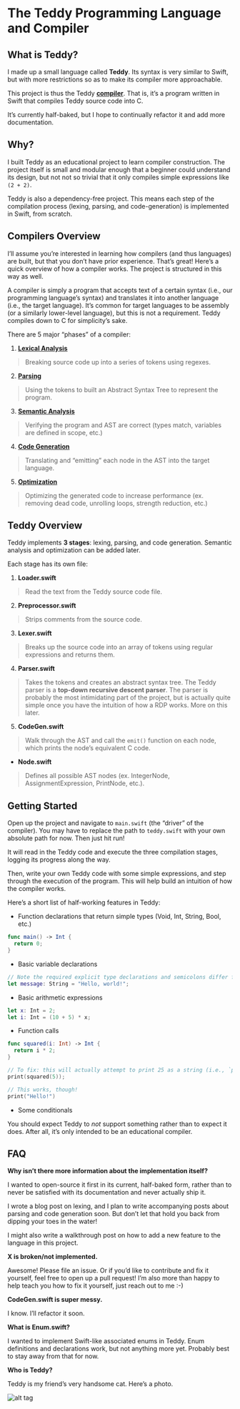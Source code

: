 # The Teddy Programming Language and Compiler

## What is Teddy?
I made up a small language called **Teddy**. Its syntax is very similar to Swift, but with more restrictions so as to make its compiler more approachable.

This project is thus the Teddy **[compiler](https://en.wikipedia.org/wiki/Compiler)**. That is, it’s a program written in Swift that compiles Teddy source code into C.

It’s currently half-baked, but I hope to continually refactor it and add more documentation.

## Why?
I built Teddy as an educational project to learn compiler construction. The project itself is small and modular enough that a beginner could understand its design, but not not so trivial that it only compiles simple expressions like `(2 + 2)`.

Teddy is also a dependency-free project. This means each step of the compilation process (lexing, parsing, and code-generation) is implemented in Swift, from scratch.

##  Compilers Overview
I’ll assume you’re interested in learning how compilers (and thus languages) are built, but that you don’t have prior experience. That’s great! Here’s a quick overview of how a compiler works. The project is structured in this way as well.

A compiler is simply a program that accepts text of a certain syntax (i.e., our programming language’s syntax) and translates it into another language (i.e., the target language). It’s common for target languages to be assembly (or a similarly lower-level language), but this is not a requirement. Teddy compiles down to C for simplicity’s sake.

There are 5 major “phases” of a compiler:

1. **[Lexical Analysis](https://en.wikipedia.org/wiki/Lexical_analysis)**

> Breaking source code up into a series of tokens using regexes.

2. **[Parsing](https://en.wikipedia.org/wiki/Recursive_descent_parser)**

> Using the tokens to built an Abstract Syntax Tree to represent the program.

3. **[Semantic Analysis](http://home.adelphi.edu/~siegfried/cs372/372l8.pdf)** 

> Verifying the program and AST are correct (types match, variables are defined in scope, etc.)

4. **[Code Generation](https://en.wikipedia.org/wiki/Code_generation_(compiler))**

> Translating and “emitting” each node in the AST into the target language.

5. **[Optimization](https://en.wikipedia.org/wiki/Optimizing_compiler)**

> Optimizing the generated code to increase performance (ex. removing dead code, unrolling loops, strength reduction, etc.)


## Teddy Overview
Teddy implements **3 stages**: lexing, parsing, and code generation. Semantic analysis and optimization can be added later.

Each stage has its own file:

1. **Loader.swift**

> Read the text from the Teddy source code file.

2. **Preprocessor.swift**

> Strips comments from the source code.

3. **Lexer.swift**

> Breaks up the source code into an array of tokens using regular expressions and returns them.

4. **Parser.swift**

> Takes the tokens and creates an abstract syntax tree. The Teddy parser is a **top-down recursive descent parser**. The parser is probably the most intimidating part of the project, but is actually quite simple once you have the intuition of how a RDP works. More on this later.

5. **CodeGen.swift**

> Walk through the AST and call the `emit()` function on each node, which prints the node’s equivalent C code.

* **Node.swift**

> Defines all possible AST nodes (ex. IntegerNode, AssignmentExpression, PrintNode, etc.).


## Getting Started
Open up the project and navigate to `main.swift` (the “driver” of the compiler).  You may have to replace the path to `teddy.swift` with your own absolute path for now. Then just hit run!

It will read in the Teddy code and execute the three compilation stages, logging its progress along the way.

Then, write your own Teddy code with some simple expressions, and step through the execution of the program. This will help build an intuition of how the compiler works.

Here’s a short list of half-working features in Teddy:

* Function declarations that return simple types (Void, Int, String, Bool, etc.)
```Swift
func main() -> Int {
  return 0;
}
```

* Basic variable declarations
```Swift
// Note the required explicit type declarations and semicolons differ from Swift.
let message: String = "Hello, world!";
```

* Basic arithmetic expressions
```Swift
let x: Int = 2;
let i: Int = (10 + 5) * x;
```

* Function calls
```Swift
func squared(i: Int) -> Int {
  return i * 2;
}

// To fix: this will actually attempt to print 25 as a string (i.e., `printf(%s)` instead of `printf(%i)`), which will fail to compile in C.
print(squared(5));

// This works, though!
print("Hello!")
```

* Some conditionals

You should expect Teddy to _not_ support something rather than to expect it does. After all, it’s only intended to be an educational compiler.

## FAQ
**Why isn’t there more information about the implementation itself?**

I wanted to open-source it first in its current, half-baked form, rather than to never be satisfied with its documentation and never actually ship it.

I wrote a blog post on lexing, and I plan to write accompanying posts about parsing and code generation soon. But don’t let that hold you back from dipping your toes in the water!

I might also write a walkthrough post on how to add a new feature to the language in this project.
 
**X is broken/not implemented.**

Awesome! Please file an issue. Or if you’d like to contribute and fix it yourself, feel free to open up a pull request! I’m also more than happy to help teach you how to fix it yourself, just reach out to me :-)

**CodeGen.swift is super messy.**

I know. I’ll refactor it soon.

**What is Enum.swift?**

I wanted to implement Swift-like associated enums in Teddy. Enum definitions and declarations work, but not anything more yet. Probably best to stay away from that for now.

**Who is Teddy?**

Teddy is my friend’s very handsome cat. Here’s a photo.

![alt tag](https://github.com/jtrivedi/Teddy/raw/master/teddy.jpg)

